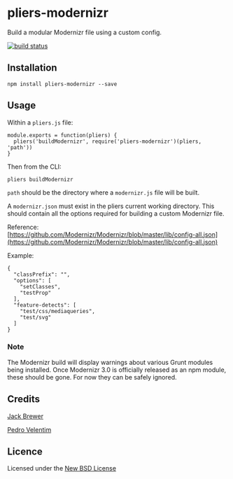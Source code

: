 # pliers-modernizr

Build a modular Modernizr file using a custom config.

[![build status](https://secure.travis-ci.org/pliersjs/pliers-modernizr.png)](http://travis-ci.org/pliersjs/pliers-modernizr)

## Installation

```
npm install pliers-modernizr --save
```

## Usage

Within a `pliers.js` file:

```
module.exports = function(pliers) {
  pliers('buildModernizr', require('pliers-modernizr')(pliers, 'path'))
}
```

Then from the CLI:

```
pliers buildModernizr
```

`path` should be the directory where a `modernizr.js` file will be built.

A `modernizr.json` must exist in the pliers current working directory. This
should contain all the options required for building a custom Modernizr file.

Reference: [https://github.com/Modernizr/Modernizr/blob/master/lib/config-all.json](https://github.com/Modernizr/Modernizr/blob/master/lib/config-all.json)

Example:
```
{
  "classPrefix": "",
  "options": [
    "setClasses",
    "testProp"
  ],
  "feature-detects": [
    "test/css/mediaqueries",
    "test/svg"
  ]
}
```

### Note

The Modernizr build will display warnings about various Grunt modules being
installed. Once Modernizr 3.0 is officially released as an npm module, these
should be gone. For now they can be safely ignored.


## Credits
[Jack Brewer](https://github.com/jackbrewer)

[Pedro Velentim](https://github.com/pvalentim)

## Licence
Licensed under the [New BSD License](http://opensource.org/licenses/bsd-license.php)
